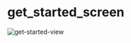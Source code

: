 # get_started_screen

![get-started-view](https://github.com/KadirAksoy/Flutter-UI-Example/assets/90133005/fd0ec098-ff4b-42cf-a61d-badd064ee618)

